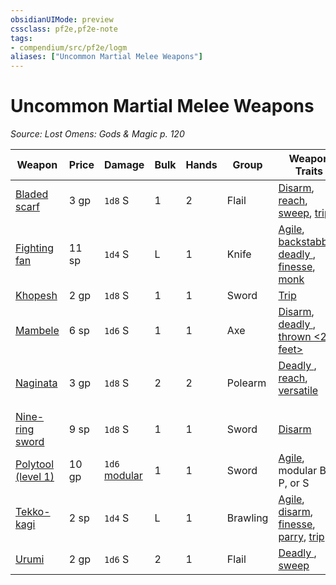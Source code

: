 ```yaml
---
obsidianUIMode: preview
cssclass: pf2e,pf2e-note
tags:
- compendium/src/pf2e/logm
aliases: ["Uncommon Martial Melee Weapons"]
---
```

# Uncommon Martial Melee Weapons  
*Source: Lost Omens: Gods & Magic p. 120*  

| Weapon | Price | Damage | Bulk | Hands | Group | Weapon Traits |
|--------|-------|--------|------|-------|-------|---------------|
| [Bladed scarf](../../TTRPGShare_Community_Vaults/Pathfinder_2E/equipment/items/bladed-scarf-logm.md) | 3 gp | `1d8` S | 1 | 2 | Flail | [Disarm](/rules/traits/disarm.md), [reach](/rules/traits/reach.md), [sweep](/rules/traits/sweep.md), [trip](/rules/traits/trip.md) |
| [Fighting fan](../../TTRPGShare_Community_Vaults/Pathfinder_2E/equipment/items/fighting-fan-logm.md) | 11 sp | `1d4` S | L | 1 | Knife | [Agile](/rules/traits/agile.md), [backstabber](/rules/traits/backstabber.md), [deadly <d6>](/rules/traits/deadly.md), [finesse](/rules/traits/finesse.md), [monk](/rules/traits/monk.md) |
| [Khopesh](../../TTRPGShare_Community_Vaults/Pathfinder_2E/equipment/items/khopesh-logm.md) | 2 gp | `1d8` S | 1 | 1 | Sword | [Trip](/rules/traits/trip.md) |
| [Mambele](../../TTRPGShare_Community_Vaults/Pathfinder_2E/equipment/items/mambele-logm.md) | 6 sp | `1d6` S | 1 | 1 | Axe | [Disarm](/rules/traits/disarm.md), [deadly <d8>](/rules/traits/deadly.md), [thrown <20 feet>](/rules/traits/thrown.md) |
| [Naginata](../../TTRPGShare_Community_Vaults/Pathfinder_2E/equipment/items/naginata-logm.md) | 3 gp | `1d8` S | 2 | 2 | Polearm | [Deadly <d8>](/rules/traits/deadly.md), [reach](/rules/traits/reach.md), [versatile <P>](/rules/traits/versatile.md) |
| [Nine-ring sword](../../TTRPGShare_Community_Vaults/Pathfinder_2E/equipment/items/nine-ring-sword-logm.md) | 9 sp | `1d8` S | 1 | 1 | Sword | [Disarm](/rules/traits/disarm.md) |
| [Polytool (level 1)](../../TTRPGShare_Community_Vaults/Pathfinder_2E/equipment/items/polytool-logm.md) | 10 gp | `1d6` [modular](/rules/traits/modular-logm.md) | 1 | 1 | Sword | [Agile](/rules/traits/agile.md), modular B, P, or S |
| [Tekko-kagi](../../TTRPGShare_Community_Vaults/Pathfinder_2E/equipment/items/tekko-kagi-logm.md) | 2 sp | `1d4` S | L | 1 | Brawling | [Agile](/rules/traits/agile.md), [disarm](/rules/traits/disarm.md), [finesse](/rules/traits/finesse.md), [parry](/rules/traits/parry.md), [trip](/rules/traits/trip.md) |
| [Urumi](../../TTRPGShare_Community_Vaults/Pathfinder_2E/equipment/items/urumi-logm.md) | 2 gp | `1d6` S | 2 | 1 | Flail | [Deadly <d10>](/rules/traits/deadly.md), [sweep](/rules/traits/sweep.md) |